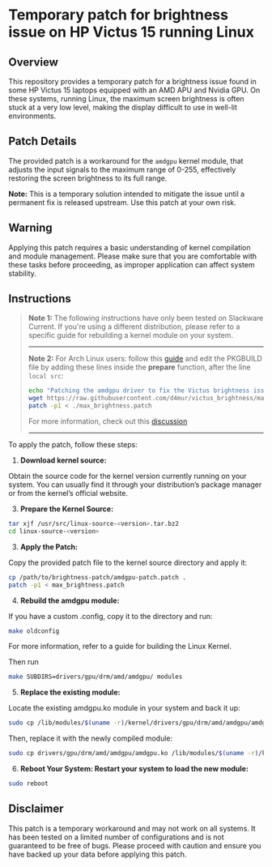 # Temporary patch for brightness issue on HP Victus 15 running Linux

## Overview

This repository provides a temporary patch for a brightness issue found in some HP Victus 15 laptops equipped with an AMD APU and Nvidia GPU. On these systems, running Linux, the maximum screen brightness is often stuck at a very low level, making the display difficult to use in well-lit environments.

## Patch Details

The provided patch is a workaround for the `amdgpu` kernel module, that adjusts the input signals to the maximum range of 0-255, effectively restoring the screen brightness to its full range.

**Note:** This is a temporary solution intended to mitigate the issue until a permanent fix is released upstream. Use this patch at your own risk.

## Warning

Applying this patch requires a basic understanding of kernel compilation and module management. Please make sure that you are comfortable with these tasks before proceeding, as improper application can affect system stability.

## Instructions
>**Note 1:** The following instructions have only been tested on Slackware Current. If you're using a different distribution, please refer to a specific guide for rebuilding a kernel module on your system.
> ___
>**Note 2:** For Arch Linux users: follow this [guide](https://wiki.archlinux.org/title/Kernel/Arch_build_system) and edit the PKGBUILD file by adding these lines inside the **prepare** function, after the line `local src`:
>
>```bash
>echo "Patching the amdgpu driver to fix the Victus brightness issue"
>wget https://raw.githubusercontent.com/d4mur/victus_brightness/main/max_brightness.patch
>patch -p1 < ./max_brightness.patch
>```
>For more information, check out this [discussion](https://github.com/d4mur/victus_brightness/issues/1)
> ___


To apply the patch, follow these steps:

1. **Download kernel source:**
   
Obtain the source code for the kernel version currently running on your system. You can usually find it through your distribution’s package manager or from the kernel’s official website.


3. **Prepare the Kernel Source:**

```bash
tar xjf /usr/src/linux-source-<version>.tar.bz2
cd linux-source-<version>
```

3. **Apply the Patch:**

Copy the provided patch file to the kernel source directory and apply it:

```bash
cp /path/to/brightness-patch/amdgpu-patch.patch .
patch -p1 < max_brightness.patch
```

4. **Rebuild the amdgpu module:**

If you have a custom .config, copy it to the directory and run:
```bash
make oldconfig
```
For more information, refer to a guide for building the Linux Kernel.

Then run
```bash
make SUBDIRS=drivers/gpu/drm/amd/amdgpu/ modules
```

5. **Replace the existing module:**
   
Locate the existing amdgpu.ko module in your system and back it up:

```bash
sudo cp /lib/modules/$(uname -r)/kernel/drivers/gpu/drm/amd/amdgpu/amdgpu.ko /lib/modules/$(uname -r)/kernel/drivers/gpu/drm/amd/amdgpu/amdgpu.ko.bak
```

Then, replace it with the newly compiled module:

```bash
sudo cp drivers/gpu/drm/amd/amdgpu/amdgpu.ko /lib/modules/$(uname -r)/kernel/drivers/gpu/drm/amd/amdgpu/amdgpu.ko
```

6. **Reboot Your System: Restart your system to load the new module:**

```bash
sudo reboot
```

## Disclaimer

This patch is a temporary workaround and may not work on all systems. It has been tested on a limited number of configurations and is not guaranteed to be free of bugs. Please proceed with caution and ensure you have backed up your data before applying this patch.


